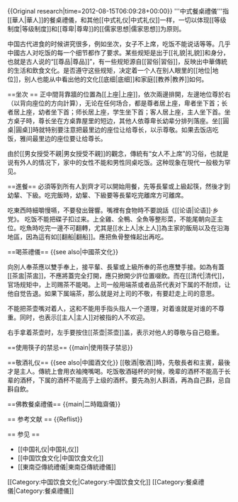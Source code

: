 
{{Original research|time=2012-08-15T06:09:28+00:00}}
'''中式餐桌禮儀'''指[[華人|華人]]的餐桌禮儀，和其他[[中式礼仪|中式礼仪]]一样，一切以体现[[等级制度|等级制度]]和[[尊卑|尊卑]]的[[儒家思想|儒家思想]]为原则。

中国古代进食的时候讲究很多，例如坐次，女子不上席，吃饭不能说话等等。几乎中國古人对吃饭的每一个细节都作了要求。某些规矩是出于[[礼貌|礼貌]]和身分，也就是古人说的“[[尊品|尊品]]”，有一些规矩源自[[習俗|習俗]]，反映出中華傳統的生活和飲食文化。是否遵守这些规矩，决定着一个人在别人眼里的[[地位|地位]]，别人也能从中看出他的文化[[底细|底细]]和家庭[[教养|教养]]如何。

==坐次 ==
正中間背靠牆的位置為[[上座|上座]]，依次兩邊排開，左邊地位尊於右（以背向座位的方向計算），无论在任何场合，都是尊者居上座，卑者坐下首；长者居上座，幼者坐下首；师长居上座，学生坐下首；客人居上座，主人坐下首。坐方桌子時，尊长坐在方桌靠屋里的短边，其他人依尊卑长幼辈分排列落座。坐[[圓桌|圓桌]]時就特别要注意把最里边的座位让给尊长，以示尊敬。如果去饭店吃饭，雅间最里边的座位要让给尊长。

由於[[男女授受不親|男女授受不親]]的觀念，傳統有“女人不上席”的习俗，也就是说有外人的情况下，家中的女性不能和男性同桌吃饭。这种现象在現代一般极为罕见。

==進餐==
必須等到所有人到齊才可以開始用餐，先等長輩或上級起筷，然後才到幼輩、下級。吃完飯時，幼輩、下級要等長輩吃完離席方可離席。

吃東西時細嚼慢嚥，不要發出聲響。嘴裡有食物時不要說話<ref>《[[论语|论语]]·乡党》</ref>。 吃饭不能把碟子扣过来。上全雞、全鴨、全魚等整形菜，不能尾朝向正主位。吃魚時吃完一邊不可翻轉，尤其是[[水上人|水上人]]為主家的飯局以及在沿海地區，因為這有如[[翻船|翻船]]。應把魚骨整條起出再吃。

==喝茶禮儀==
{{see also|中國茶文化}}

向別人奉茶應以雙手奉上，接平輩、長輩或上級所奉的茶也應雙手接。如為有蓋[[茶盅|茶盅]]，不應將蓋完全打開，應只掀開少許位置啜飲。而在[[清代|清代]]，官场规矩中，上司赐茶不能喝。上司一般用端茶或者品茶代表对下属的不耐烦，让他自觉告退。如果下属端茶，那么就是对上司的不敬，有要赶走上司的意思。

不能把茶壶嘴对着人，这和不能用手指头指人一个道理，对着谁就是对谁的不尊重。同时，也表示[[主人|主人]]对被指的人不欢迎。

右手拿着茶壶时，左手要按住[[茶壶|茶壶]]盖，表示对他人的尊敬与自己稳重。


==使用筷子的禁忌==
{{main|使用筷子禁忌}}


==敬酒礼仪==
{{see also|中國酒文化}}
[[敬酒|敬酒]]時，先敬長者和主賓，最後才是主人。傳統上會用衣袖掩嘴喝。吃饭敬酒碰杯的时候，晚辈的酒杯不能高于长辈的酒杯，下属的酒杯不能高于上级的酒杯。要先為別人斟酒，再為自己斟，忌自斟自飲。

==佛教餐桌禮儀==
{{main|二時臨齋儀}}

== 参考文献 ==
{{Reflist}}

== 参见 ==
* [[中国礼仪|中国礼仪]]
* [[中国饮食文化|中国饮食文化]]
* [[東南亞傳統禮儀|東南亞傳統禮儀]]


[[Category:中国饮食文化|Category:中国饮食文化]]
[[Category:餐桌禮儀|Category:餐桌禮儀]]